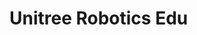 # Unitree Robotics Edu
<!-- [![Discord](https://img.shields.io/discord/790680891252932659?label=Discord)](https://luxonis.com/discord)
[![Forum](https://img.shields.io/badge/Forum-discuss-orange)](https://discuss.luxonis.com/)
[![Docs](https://img.shields.io/badge/Docs-DepthAI-yellow)](https://docs.luxonis.com) -->

